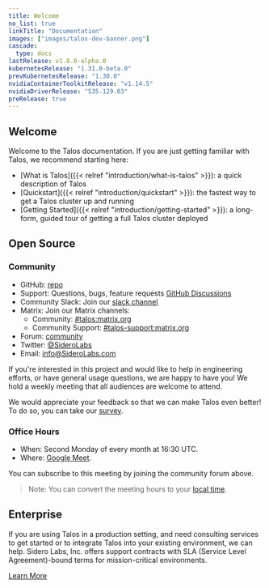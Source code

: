 ```yaml
---
title: Welcome
no_list: true
linkTitle: "Documentation"
images: ["images/talos-dev-banner.png"]
cascade:
  type: docs
lastRelease: v1.8.0-alpha.0
kubernetesRelease: "1.31.0-beta.0"
prevKubernetesRelease: "1.30.0"
nvidiaContainerToolkitRelease: "v1.14.5"
nvidiaDriverRelease: "535.129.03"
preRelease: true
---
```


## Welcome

Welcome to the Talos documentation.
If you are just getting familiar with Talos, we recommend starting here:

- [What is Talos]({{< relref "introduction/what-is-talos" >}}): a quick description of Talos
- [Quickstart]({{< relref "introduction/quickstart" >}}): the fastest way to get a Talos cluster up and running
- [Getting Started]({{< relref "introduction/getting-started" >}}): a long-form, guided tour of getting a full Talos cluster deployed

## Open Source

### Community

- GitHub: [repo](https://github.com/siderolabs/talos)
- Support: Questions, bugs, feature requests [GitHub Discussions](https://github.com/siderolabs/talos/discussions)
- Community Slack: Join our [slack channel](https://slack.dev.talos-systems.io)
- Matrix: Join our Matrix channels:
  - Community: [#talos:matrix.org](https://matrix.to/#/#talos:matrix.org)
  - Community Support: [#talos-support:matrix.org](https://matrix.to/#/#talos-support:matrix.org)
- Forum: [community](https://groups.google.com/a/siderolabs.com/forum/#!forum/community)
- Twitter: [@SideroLabs](https://twitter.com/talossystems)
- Email: [info@SideroLabs.com](mailto:info@SideroLabs.com)

If you're interested in this project and would like to help in engineering efforts, or have general usage questions, we are happy to have you!
We hold a weekly meeting that all audiences are welcome to attend.

We would appreciate your feedback so that we can make Talos even better!
To do so, you can take our [survey](https://docs.google.com/forms/d/1TUna5YTYGCKot68Y9YN_CLobY6z9JzLVCq1G7DoyNjA/edit).

### Office Hours

- When: Second Monday of every month at 16:30 UTC.
- Where: [Google Meet](https://meet.google.com/ivb-kjfm-jfc).

You can subscribe to this meeting by joining the community forum above.

> Note: You can convert the meeting hours to your [local time](https://everytimezone.com/s/599e61d6).

## Enterprise

If you are using Talos in a production setting, and need consulting services to get started or to integrate Talos into your existing environment, we can help.
Sidero Labs, Inc. offers support contracts with SLA (Service Level Agreement)-bound terms for mission-critical environments.

[Learn More](https://www.siderolabs.com/support/)
